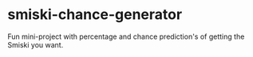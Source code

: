# smiski-chance-generator
Fun mini-project with percentage and chance prediction's of getting the Smiski you want. 
